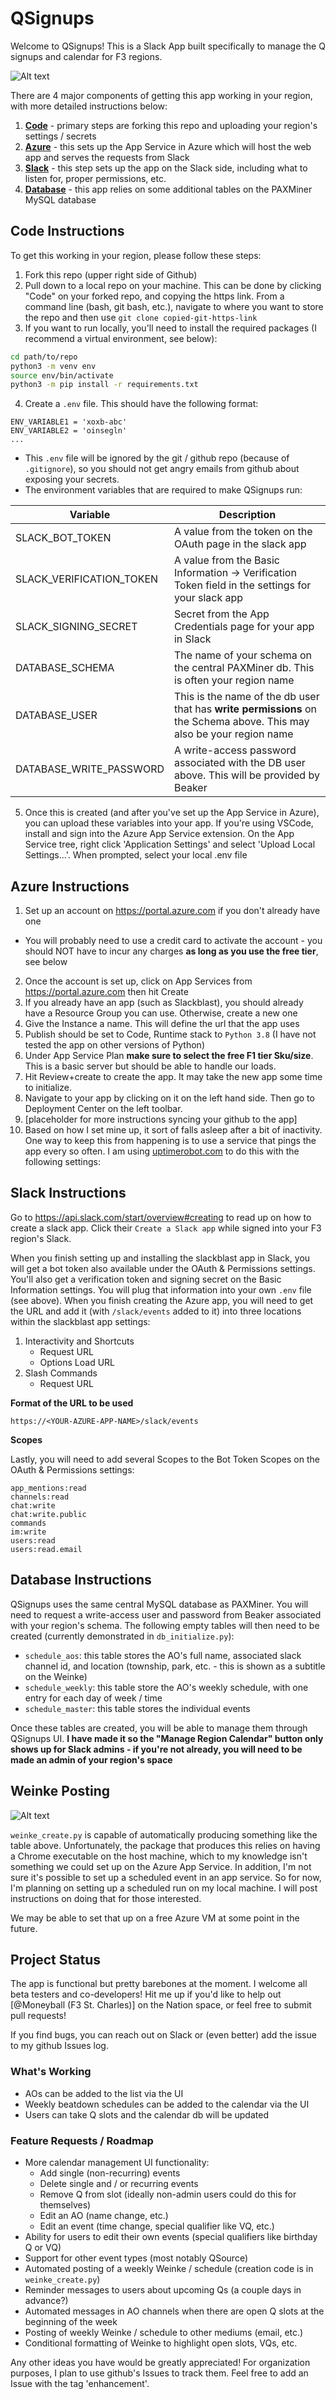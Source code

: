 # QSignups

Welcome to QSignups! This is a Slack App built specifically to manage the Q signups and calendar for F3 regions.

![Alt text](/screens/qsignups-logo.png?raw=true "QSignups Logo")

There are 4 major components of getting this app working in your region, with more detailed instructions below:
1. **[Code](#code-instructions)** - primary steps are forking this repo and uploading your region's settings / secrets
2. **[Azure](#azure-instructions)** - this sets up the App Service in Azure which will host the web app and serves the requests from Slack
3. **[Slack](#slack-instructions)** - this step sets up the app on the Slack side, including what to listen for, proper permissions, etc.
4. **[Database](#database-instructions)** - this app relies on some additional tables on the PAXMiner MySQL database

## Code Instructions

To get this working in your region, please follow these steps:

1. Fork this repo (upper right side of Github)
2. Pull down to a local repo on your machine. This can be done by clicking "Code" on your forked repo, and copying the https link. From a command line (bash, git bash, etc.), navigate to where you want to store the repo and then use ```git clone copied-git-https-link```
3. If you want to run locally, you'll need to install the required packages (I recommend a virtual environment, see below):
```bash
cd path/to/repo
python3 -m venv env 
source env/bin/activate
python3 -m pip install -r requirements.txt
```
4. Create a `.env` file. This should have the following format:
```
ENV_VARIABLE1 = 'xoxb-abc'
ENV_VARIABLE2 = 'oinsegln'
...
```
* This `.env` file will be ignored by the git / github repo (because of `.gitignore`), so you should not get angry emails from github about exposing your secrets.
* The environment variables that are required to make QSignups run:

| Variable      | Description      |
| ---------| ------------|
| SLACK_BOT_TOKEN | A value from the token on the OAuth page in the slack app |
| SLACK_VERIFICATION_TOKEN | A value from the Basic Information -> Verification Token field in the settings for your slack app |
| SLACK_SIGNING_SECRET | Secret from the App Credentials page for your app in Slack |
| DATABASE_SCHEMA | The name of your schema on the central PAXMiner db. This is often your region name |
| DATABASE_USER | This is the name of the db user that has **write permissions** on the Schema above. This may also be your region name |
| DATABASE_WRITE_PASSWORD | A write-access password associated with the DB user above. This will be provided by Beaker |

5. Once this is created (and after you've set up the App Service in Azure), you can upload these variables into your app. If you're using VSCode, install and sign into the Azure App Service extension. On the App Service tree, right click 'Application Settings' and select 'Upload Local Settings...'. When prompted, select your local .env file

## Azure Instructions

1. Set up an account on https://portal.azure.com if you don't already have one
  * You will probably need to use a credit card to activate the account - you should NOT have to incur any charges **as long as you use the free tier**, see below
2. Once the account is set up, click on App Services from https://portal.azure.com then hit Create
3. If you already have an app (such as Slackblast), you should already have a Resource Group you can use. Otherwise, create a new one
4. Give the Instance a name. This will define the url that the app uses
5. Publish should be set to Code, Runtime stack to `Python 3.8` (I have not tested the app on other versions of Python)
6. Under App Service Plan **make sure to select the free F1 tier Sku/size**. This is a basic server but should be able to handle our loads.
7. Hit Review+create to create the app. It may take the new app some time to initialize.
8. Navigate to your app by clicking on it on the left hand side. Then go to Deployment Center on the left toolbar.
9. [placeholder for more instructions syncing your github to the app]
10. Based on how I set mine up, it sort of falls asleep after a bit of inactivity. One way to keep this from happening is to use a service that pings the app every so often. I am using [uptimerobot.com](https://uptimerobot.com/) to do this with the following settings: 

## Slack Instructions

Go to https://api.slack.com/start/overview#creating to read up on how to create a slack app. Click their `Create a Slack app` while signed into your F3 region's Slack.

When you finish setting up and installing the slackblast app in Slack, you will get a bot token also available under the OAuth & Permissions settings. You'll also get a verification token and signing secret on the Basic Information settings. You will plug that information into your own `.env` file (see above). When you finish creating the Azure app, you will need to get the URL and add it (with `/slack/events` added to it) into three locations within the slackblast app settings:

1. Interactivity and Shortcuts
   - Request URL
   - Options Load URL
2. Slash Commands
   - Request URL

**Format of the URL to be used**

```
https://<YOUR-AZURE-APP-NAME>/slack/events
```

**Scopes**

Lastly, you will need to add several Scopes to the Bot Token Scopes on the OAuth & Permissions settings:

```
app_mentions:read
channels:read
chat:write
chat:write.public
commands
im:write
users:read
users:read.email
```

## Database Instructions

QSignups uses the same central MySQL database as PAXMiner. You will need to request a write-access user and password from Beaker associated with your region's schema. The following empty tables will then need to be created (currently demonstrated in `db_initialize.py`):

* `schedule_aos`: this table stores the AO's full name, associated slack channel id, and location (township, park, etc. - this is shown as a subtitle on the Weinke)
* `schedule_weekly`: this table store the AO's weekly schedule, with one entry for each day of week / time
* `schedule_master`: this table stores the individual events

Once these tables are created, you will be able to manage them through QSignups UI. **I have made it so the "Manage Region Calendar" button only shows up for Slack admins - if you're not already, you will need to be made an admin of your region's space**

## Weinke Posting

![Alt text](/screens/mytable.png?raw=true "Sample Weekly Q Weinke")

`weinke_create.py` is capable of automatically producing something like the table above. Unfortunately, the package that produces this relies on having a Chrome executable on the host machine, which to my knowledge isn't something we could set up on the Azure App Service. In addition, I'm not sure it's possible to set up a scheduled event in an app service. So for now, I'm planning on setting up a scheduled run on my local machine. I will post instructions on doing that for those interested.

We may be able to set that up on a free Azure VM at some point in the future.

## Project Status

The app is functional but pretty barebones at the moment. I welcome all beta testers and co-developers! Hit me up if you'd like to help out [@Moneyball (F3 St. Charles)] on the Nation space, or feel free to submit pull requests!

If you find bugs, you can reach out on Slack or (even better) add the issue to my github Issues log.

### What's Working
* AOs can be added to the list via the UI
* Weekly beatdown schedules can be added to the calendar via the UI
* Users can take Q slots and the calendar db will be updated

### Feature Requests / Roadmap
* More calendar management UI functionality:
  * Add single (non-recurring) events
  * Delete single and / or recurring events
  * Remove Q from slot (ideally non-admin users could do this for themselves)
  * Edit an AO (name change, etc.)
  * Edit an event (time change, special qualifier like VQ, etc.)
* Ability for users to edit their own events (special qualifiers like birthday Q or VQ)
* Support for other event types (most notably QSource)
* Automated posting of a weekly Weinke / schedule (creation code is in `weinke_create.py`)
* Reminder messages to users about upcoming Qs (a couple days in advance?)
* Automated messages in AO channels when there are open Q slots at the beginning of the week
* Posting of weekly Weinke / schedule to other mediums (email, etc.)
* Conditional formatting of Weinke to highlight open slots, VQs, etc.

Any other ideas you have would be greatly appreciated! For organization purposes, I plan to use github's Issues to track them. Feel free to add an Issue with the tag 'enhancement'.
